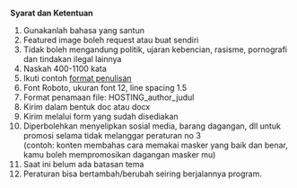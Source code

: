 **Syarat dan Ketentuan**

1. Gunakanlah bahasa yang santun
2. Featured image boleh request atau buat sendiri
3. Tidak boleh mengandung politik, ujaran kebencian, rasisme, pornografi dan tindakan ilegal lainnya
4. Naskah 400-1100 kata
5. Ikuti contoh [format penulisan](himtiuinjkt.ac.id)
6. Font Roboto, ukuran font 12, line spacing 1.5
7. Format penamaan file: HOSTING_author_judul
8. Kirim dalam bentuk doc atau docx
9. Kirim melalui form yang sudah disediakan
10. Diperbolehkan menyelipkan sosial media, barang dagangan, dll untuk promosi selama tidak melanggar peraturan no 3\
(contoh: konten membahas cara memakai masker yang baik dan benar, kamu boleh mempromosikan dagangan masker mu)
11. Saat ini belum ada batasan tema
12. Peraturan bisa bertambah/berubah seiring berjalannya program.
